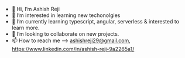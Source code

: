 - 👋 Hi, I’m Ashish Reji
- 👀 I’m interested in learning new techonolgies
- 🌱 I’m currently learning typescript, angular, serverless & interested to learn more.
- 💞️ I’m looking to collaborate on new projects. 
- 📫 How to reach me --> ashishreji29@gmail.com, https://www.linkedin.com/in/ashish-reji-9a2265a1/ 

<!---
ashishreji/ashishreji is a ✨ special ✨ repository because its `README.md` (this file) appears on your GitHub profile.
You can click the Preview link to take a look at your changes.
--->
